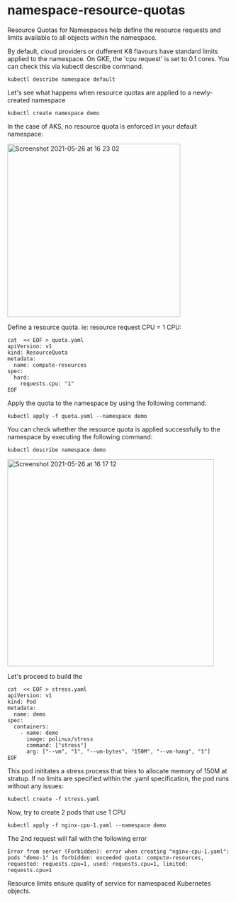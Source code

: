 # namespace-resource-quotas
Resource Quotas for Namespaces help define the resource requests and limits available to all objects within the namespace.

By default, cloud providers or dufferent K8 flavours have standard limits applied to the namespace. 
On GKE, the 'cpu request' is set to 0.1 cores. You can check this via kubectl describe command.
```
kubectl describe namespace default
```

Let's see what happens when resource quotas are applied to a newly-created namespace
```
kubectl create namespace demo
```

In the case of AKS, no resource quota is enforced in your default namespace:

<img width="390" alt="Screenshot 2021-05-26 at 16 23 02" src="https://user-images.githubusercontent.com/82048393/119686936-b2af1300-be3e-11eb-8a37-792ba7a4ca0f.png">


Define a resource quota. ie: resource request CPU = 1 CPU:
```
cat  << EOF > quota.yaml
apiVersion: v1
kind: ResourceQuota
metadata:
  name: compute-resources
spec:
  hard:
    requests.cpu: "1"
EOF    
```

Apply the quota to the namespace by using the following command:
```
kubectl apply -f quota.yaml --namespace demo
```

You can check whether the resource quota is applied successfully to the namespace by executing the following command:
```
kubectl describe namespace demo
```

<img width="466" alt="Screenshot 2021-05-26 at 16 17 12" src="https://user-images.githubusercontent.com/82048393/119686096-e3427d00-be3d-11eb-94d9-3558fc06818e.png">

Let's proceed to build the 
```
cat  << EOF > stress.yaml
apiVersion: v1
kind: Pod
metadata:
  name: demo
spec:
  containers:
    - name: demo
      image: polinux/stress
      command: ["stress"]
      arg: ["--vm", "1", "--vm-bytes", "150M", "--vm-hang", "1"]
EOF 
```

This pod inititates a stress process that tries to allocate memory of 150M at stratup.
If no limits are specified within the .yaml specification, the pod runs without any issues:

```
kubectl create -f stress.yaml
```

Now, try to create 2 pods that use 1 CPU 
```
kubectl apply -f nginx-cpu-1.yaml --namespace demo
```

The 2nd request will fail with the following error
```
Error from server (Forbidden): error when creating "nginx-cpu-1.yaml": pods "demo-1" is forbidden: exceeded quota: compute-resources, requested: requests.cpu=1, used: requests.cpu=1, limited: requests.cpu=1
```

Resource limits ensure quality of service for namespaced Kubernetes objects.
